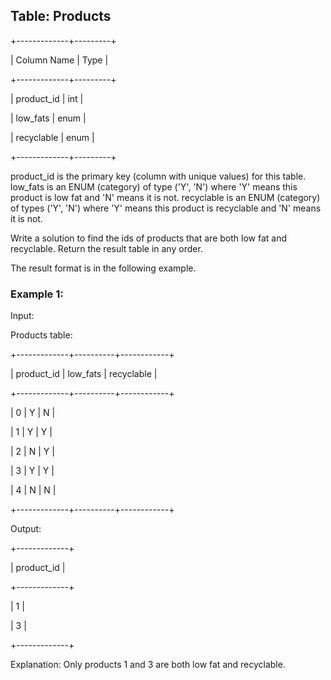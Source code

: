 ## Table: Products

+-------------+---------+

| Column Name | Type    |

+-------------+---------+

| product_id  | int     |

| low_fats    | enum    |

| recyclable  | enum    |

+-------------+---------+

product_id is the primary key (column with unique values) for this table.
low_fats is an ENUM (category) of type ('Y', 'N') where 'Y' means this product is low fat and 'N' means it is not.
recyclable is an ENUM (category) of types ('Y', 'N') where 'Y' means this product is recyclable and 'N' means it is not.
 
Write a solution to find the ids of products that are both low fat and recyclable.
Return the result table in any order.

The result format is in the following example.
 
### Example 1:

Input: 

Products table:

+-------------+----------+------------+

| product_id  | low_fats | recyclable |

+-------------+----------+------------+

| 0           | Y        | N          |

| 1           | Y        | Y          |

| 2           | N        | Y          |

| 3           | Y        | Y          |

| 4           | N        | N          |

+-------------+----------+------------+

Output: 

+-------------+

| product_id  |

+-------------+

| 1           |

| 3           |

+-------------+

Explanation: Only products 1 and 3 are both low fat and recyclable.
